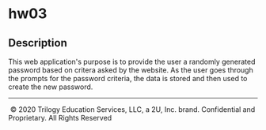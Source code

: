 # hw03

## Description

This web application's purpose is to provide the user a randomly generated password based on critera asked by the website. As the user goes through the prompts for the password criteria, the data is stored and then used to create the new password.

---

​
© 2020 Trilogy Education Services, LLC, a 2U, Inc. brand. Confidential and Proprietary. All Rights Reserved
